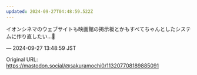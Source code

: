 ```yaml
---
updated: 2024-09-27T04:48:59.522Z
---
```


<p>イオンシネマのウェブサイトも映画館の掲示板とかもすべてちゃんとしたシステムに作り直したい…🥲</p>

&mdash; 2024-09-27 13:48:59 JST

Original URL: https://mastodon.social/@sakuramochi0/113207708189885091
